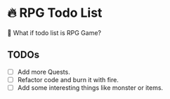 # 🔥 RPG Todo List
🐰 What if todo list is RPG Game?
## TODOs
- [ ] Add more Quests. 
- [ ] Refactor code and burn it with fire.
- [ ] Add some interesting things like monster or items.
